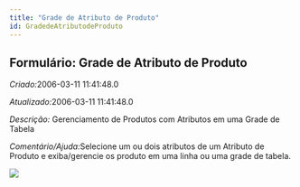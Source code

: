 ```yaml
---
title: "Grade de Atributo de Produto"
id: GradedeAtributodeProduto
---
```

<div id="d110027e1" class="section chapter">

<div class="titlepage">

<div>

<div>

## Formulário: Grade de Atributo de Produto

</div>

</div>

</div>

<span class="emphasis"> *Criado:*</span>2006-03-11 11:41:48.0

<span class="emphasis">*Atualizado:*</span>2006-03-11 11:41:48.0

<span class="emphasis"> *Descrição:* </span>Gerenciamento de Produtos
com Atributos em uma Grade de Tabela

<span class="emphasis">*Comentário/Ajuda:*</span>Selecione um ou dois
atributos de um Atributo de Produto e exiba/gerencie os produto em uma
linha ou uma grade de tabela.

![](/img/manual/GradedeAtributodeProduto.png)

</div>
